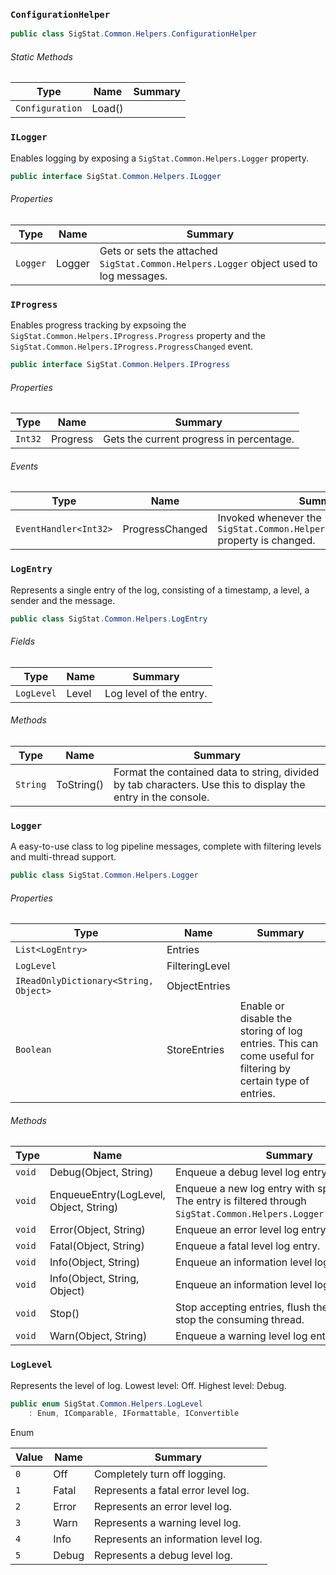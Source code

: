 ### `ConfigurationHelper`

```csharp
public class SigStat.Common.Helpers.ConfigurationHelper

```

###### Static Methods

| Type | Name | Summary | 
| --- | --- | --- | 
| `Configuration` | Load() |  | 


### `ILogger`

Enables logging by exposing a `SigStat.Common.Helpers.Logger` property.
```csharp
public interface SigStat.Common.Helpers.ILogger

```

###### Properties

| Type | Name | Summary | 
| --- | --- | --- | 
| `Logger` | Logger | Gets or sets the attached `SigStat.Common.Helpers.Logger` object used to log messages. | 


### `IProgress`

Enables progress tracking by expsoing the `SigStat.Common.Helpers.IProgress.Progress` property and the `SigStat.Common.Helpers.IProgress.ProgressChanged` event.
```csharp
public interface SigStat.Common.Helpers.IProgress

```

###### Properties

| Type | Name | Summary | 
| --- | --- | --- | 
| `Int32` | Progress | Gets the current progress in percentage. | 


###### Events

| Type | Name | Summary | 
| --- | --- | --- | 
| `EventHandler<Int32>` | ProgressChanged | Invoked whenever the `SigStat.Common.Helpers.IProgress.Progress` property is changed. | 


### `LogEntry`

Represents a single entry of the log, consisting of a timestamp, a level, a sender and the message.
```csharp
public class SigStat.Common.Helpers.LogEntry

```

###### Fields

| Type | Name | Summary | 
| --- | --- | --- | 
| `LogLevel` | Level | Log level of the entry. | 


###### Methods

| Type | Name | Summary | 
| --- | --- | --- | 
| `String` | ToString() | Format the contained data to string, divided by tab characters.  Use this to display the entry in the console. | 


### `Logger`

A easy-to-use class to log pipeline messages, complete with filtering levels and multi-thread support.
```csharp
public class SigStat.Common.Helpers.Logger

```

###### Properties

| Type | Name | Summary | 
| --- | --- | --- | 
| `List<LogEntry>` | Entries |  | 
| `LogLevel` | FilteringLevel |  | 
| `IReadOnlyDictionary<String, Object>` | ObjectEntries |  | 
| `Boolean` | StoreEntries | Enable or disable the storing of log entries. This can come useful for filtering by certain type of entries. | 


###### Methods

| Type | Name | Summary | 
| --- | --- | --- | 
| `void` | Debug(Object, String) | Enqueue a debug level log entry. | 
| `void` | EnqueueEntry(LogLevel, Object, String) | Enqueue a new log entry with specified level. The entry is filtered through `SigStat.Common.Helpers.Logger.FilteringLevel`. | 
| `void` | Error(Object, String) | Enqueue an error level log entry. | 
| `void` | Fatal(Object, String) | Enqueue a fatal level log entry. | 
| `void` | Info(Object, String) | Enqueue an information level log entry. | 
| `void` | Info(Object, String, Object) | Enqueue an information level log entry. | 
| `void` | Stop() | Stop accepting entries, flush the queue and stop the consuming thread. | 
| `void` | Warn(Object, String) | Enqueue a warning level log entry. | 


### `LogLevel`

Represents the level of log.  Lowest level: Off.  Highest level: Debug.
```csharp
public enum SigStat.Common.Helpers.LogLevel
    : Enum, IComparable, IFormattable, IConvertible

```

Enum

| Value | Name | Summary | 
| --- | --- | --- | 
| `0` | Off | Completely turn off logging. | 
| `1` | Fatal | Represents a fatal error level log. | 
| `2` | Error | Represents an error level log. | 
| `3` | Warn | Represents a warning level log. | 
| `4` | Info | Represents an information level log. | 
| `5` | Debug | Represents a debug level log. | 


